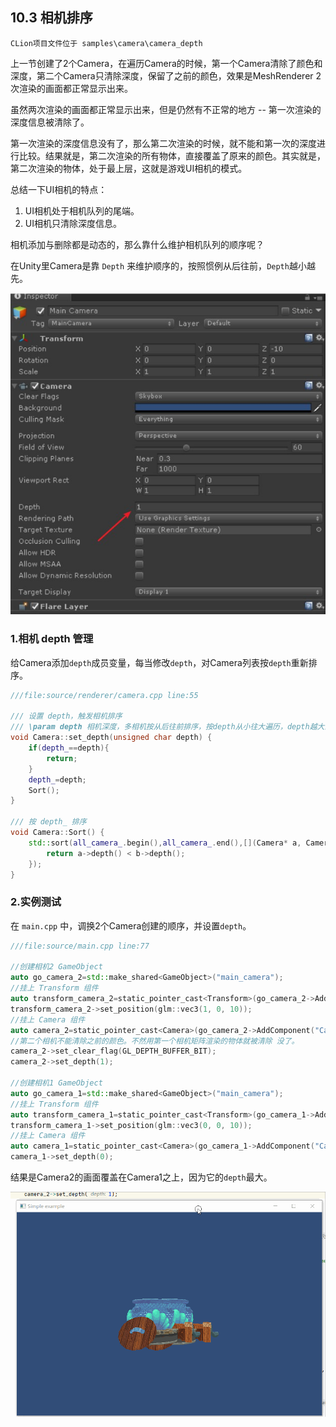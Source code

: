 ## 10.3 相机排序

    CLion项目文件位于 samples\camera\camera_depth

上一节创建了2个Camera，在遍历Camera的时候，第一个Camera清除了颜色和深度，第二个Camera只清除深度，保留了之前的颜色，效果是MeshRenderer 2次渲染的画面都正常显示出来。

虽然两次渲染的画面都正常显示出来，但是仍然有不正常的地方 -- 第一次渲染的深度信息被清除了。

第一次渲染的深度信息没有了，那么第二次渲染的时候，就不能和第一次的深度进行比较。结果就是，第二次渲染的所有物体，直接覆盖了原来的颜色。其实就是，第二次渲染的物体，处于最上层，这就是游戏UI相机的模式。

总结一下UI相机的特点：
1. UI相机处于相机队列的尾端。
2. UI相机只清除深度信息。

相机添加与删除都是动态的，那么靠什么维护相机队列的顺序呢？

在Unity里Camera是靠 `Depth` 来维护顺序的，按照惯例从后往前，`Depth`越小越先。

![](../../imgs/camera/camera_depth/unity_camera_depth.jpg)

### 1.相机 depth 管理

给Camera添加`depth`成员变量，每当修改`depth`，对Camera列表按`depth`重新排序。

```c++
///file:source/renderer/camera.cpp line:55

/// 设置 depth，触发相机排序
/// \param depth 相机深度，多相机按从后往前排序，按depth从小往大遍历，depth越大的越上层。
void Camera::set_depth(unsigned char depth) {
    if(depth_==depth){
        return;
    }
    depth_=depth;
    Sort();
}

/// 按 depth_ 排序
void Camera::Sort() {
    std::sort(all_camera_.begin(),all_camera_.end(),[](Camera* a, Camera* b){
        return a->depth() < b->depth();
    });
}
```

### 2.实例测试

在 `main.cpp` 中，调换2个Camera创建的顺序，并设置`depth`。

```c++
///file:source/main.cpp line:77

//创建相机2 GameObject
auto go_camera_2=std::make_shared<GameObject>("main_camera");
//挂上 Transform 组件
auto transform_camera_2=static_pointer_cast<Transform>(go_camera_2->AddComponent("Transform"));
transform_camera_2->set_position(glm::vec3(1, 0, 10));
//挂上 Camera 组件
auto camera_2=static_pointer_cast<Camera>(go_camera_2->AddComponent("Camera"));
//第二个相机不能清除之前的颜色。不然用第一个相机矩阵渲染的物体就被清除 没了。
camera_2->set_clear_flag(GL_DEPTH_BUFFER_BIT);
camera_2->set_depth(1);

//创建相机1 GameObject
auto go_camera_1=std::make_shared<GameObject>("main_camera");
//挂上 Transform 组件
auto transform_camera_1=static_pointer_cast<Transform>(go_camera_1->AddComponent("Transform"));
transform_camera_1->set_position(glm::vec3(0, 0, 10));
//挂上 Camera 组件
auto camera_1=static_pointer_cast<Camera>(go_camera_1->AddComponent("Camera"));
camera_1->set_depth(0);
```

结果是Camera2的画面覆盖在Camera1之上，因为它的`depth`最大。

![](../../imgs/camera/camera_depth/camera_depth_affect_order.gif)

